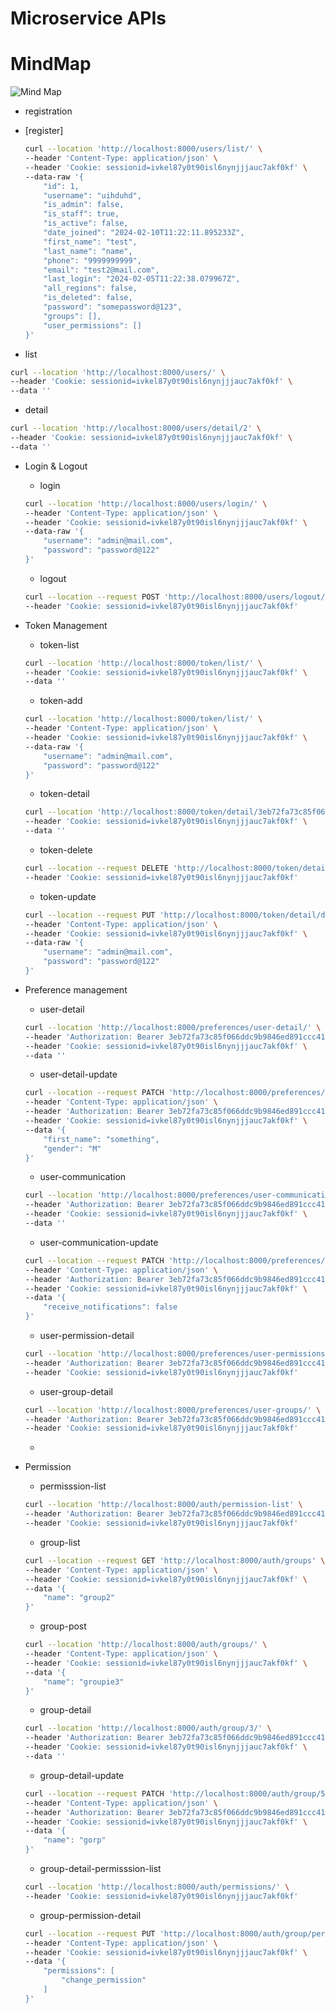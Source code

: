 # Microservice APIs

# MindMap
![Mind Map](MindMap.png)

- registration
- [register]
    
    ```bash
    curl --location 'http://localhost:8000/users/list/' \
    --header 'Content-Type: application/json' \
    --header 'Cookie: sessionid=ivkel87y0t90isl6nynjjjauc7akf0kf' \
    --data-raw '{
        "id": 1,
        "username": "uihduhd",
        "is_admin": false,
        "is_staff": true,
        "is_active": false,
        "date_joined": "2024-02-10T11:22:11.895233Z",
        "first_name": "test",
        "last_name": "name",
        "phone": "9999999999",
        "email": "test2@mail.com",
        "last_login": "2024-02-05T11:22:38.079967Z",
        "all_regions": false,
        "is_deleted": false,
        "password": "somepassword@123",
        "groups": [],
        "user_permissions": []
    }'
    ```
    
- list

```bash
curl --location 'http://localhost:8000/users/' \
--header 'Cookie: sessionid=ivkel87y0t90isl6nynjjjauc7akf0kf' \
--data ''
```

- detail

```bash
curl --location 'http://localhost:8000/users/detail/2' \
--header 'Cookie: sessionid=ivkel87y0t90isl6nynjjjauc7akf0kf' \
--data ''
```

- Login & Logout
    - login
    
    ```bash
    curl --location 'http://localhost:8000/users/login/' \
    --header 'Content-Type: application/json' \
    --header 'Cookie: sessionid=ivkel87y0t90isl6nynjjjauc7akf0kf' \
    --data-raw '{
        "username": "admin@mail.com",
        "password": "password@122"
    }'
    ```
    
    - logout
    
    ```bash
    curl --location --request POST 'http://localhost:8000/users/logout/' \
    --header 'Cookie: sessionid=ivkel87y0t90isl6nynjjjauc7akf0kf'
    ```
    
- Token Management
    - token-list
    
    ```bash
    curl --location 'http://localhost:8000/token/list/' \
    --header 'Cookie: sessionid=ivkel87y0t90isl6nynjjjauc7akf0kf' \
    --data ''
    ```
    
    - token-add
    
    ```bash
    curl --location 'http://localhost:8000/token/list/' \
    --header 'Content-Type: application/json' \
    --header 'Cookie: sessionid=ivkel87y0t90isl6nynjjjauc7akf0kf' \
    --data-raw '{
        "username": "admin@mail.com",
        "password": "password@122"
    }'
    ```
    
    - token-detail
    
    ```bash
    curl --location 'http://localhost:8000/token/detail/3eb72fa73c85f066ddc9b9846ed891ccc41c413a/' \
    --header 'Cookie: sessionid=ivkel87y0t90isl6nynjjjauc7akf0kf' \
    --data ''
    ```
    
    - token-delete
    
    ```bash
    curl --location --request DELETE 'http://localhost:8000/token/detail/21a82f093b4a03b5b54ac34039b0e546880c6e11/' \
    --header 'Cookie: sessionid=ivkel87y0t90isl6nynjjjauc7akf0kf'
    ```
    
    - token-update
    
    ```bash
    curl --location --request PUT 'http://localhost:8000/token/detail/ddceddb3914247898c18537e5901ba8e24177a7f/' \
    --header 'Content-Type: application/json' \
    --header 'Cookie: sessionid=ivkel87y0t90isl6nynjjjauc7akf0kf' \
    --data-raw '{
        "username": "admin@mail.com",
        "password": "password@122"
    }'
    ```
    
- Preference management
    - user-detail
    
    ```bash
    curl --location 'http://localhost:8000/preferences/user-detail/' \
    --header 'Authorization: Bearer 3eb72fa73c85f066ddc9b9846ed891ccc41c413a' \
    --header 'Cookie: sessionid=ivkel87y0t90isl6nynjjjauc7akf0kf' \
    --data ''
    ```
    
    - user-detail-update
    
    ```bash
    curl --location --request PATCH 'http://localhost:8000/preferences/user-detail/1/' \
    --header 'Content-Type: application/json' \
    --header 'Authorization: Bearer 3eb72fa73c85f066ddc9b9846ed891ccc41c413a' \
    --header 'Cookie: sessionid=ivkel87y0t90isl6nynjjjauc7akf0kf' \
    --data '{
        "first_name": "something",
        "gender": "M"
    }'
    ```
    
    - user-communication
    
    ```bash
    curl --location 'http://localhost:8000/preferences/user-communications/' \
    --header 'Authorization: Bearer 3eb72fa73c85f066ddc9b9846ed891ccc41c413a' \
    --header 'Cookie: sessionid=ivkel87y0t90isl6nynjjjauc7akf0kf' \
    --data ''
    ```
    
    - user-communication-update
    
    ```bash
    curl --location --request PATCH 'http://localhost:8000/preferences/user-communication/1/' \
    --header 'Content-Type: application/json' \
    --header 'Authorization: Bearer 3eb72fa73c85f066ddc9b9846ed891ccc41c413a' \
    --header 'Cookie: sessionid=ivkel87y0t90isl6nynjjjauc7akf0kf' \
    --data '{
        "receive_notifications": false
    }'
    ```
    
    - user-permission-detail
    
    ```bash
    curl --location 'http://localhost:8000/preferences/user-permissions/' \
    --header 'Authorization: Bearer 3eb72fa73c85f066ddc9b9846ed891ccc41c413a' \
    --header 'Cookie: sessionid=ivkel87y0t90isl6nynjjjauc7akf0kf'
    ```
    
    - user-group-detail
    
    ```bash
    curl --location 'http://localhost:8000/preferences/user-groups/' \
    --header 'Authorization: Bearer 3eb72fa73c85f066ddc9b9846ed891ccc41c413a' \
    --header 'Cookie: sessionid=ivkel87y0t90isl6nynjjjauc7akf0kf'
    ```
    
    - 
- Permission
    - permisssion-list
    
    ```bash
    curl --location 'http://localhost:8000/auth/permission-list' \
    --header 'Authorization: Bearer 3eb72fa73c85f066ddc9b9846ed891ccc41c413a' \
    --header 'Cookie: sessionid=ivkel87y0t90isl6nynjjjauc7akf0kf'
    ```
    
    - group-list
    
    ```bash
    curl --location --request GET 'http://localhost:8000/auth/groups' \
    --header 'Content-Type: application/json' \
    --header 'Cookie: sessionid=ivkel87y0t90isl6nynjjjauc7akf0kf' \
    --data '{
        "name": "group2"
    }'
    ```
    
    - group-post
    
    ```bash
    curl --location 'http://localhost:8000/auth/groups/' \
    --header 'Content-Type: application/json' \
    --header 'Cookie: sessionid=ivkel87y0t90isl6nynjjjauc7akf0kf' \
    --data '{
        "name": "groupie3"
    }'
    ```
    
    - group-detail
    
    ```bash
    curl --location 'http://localhost:8000/auth/group/3/' \
    --header 'Authorization: Bearer 3eb72fa73c85f066ddc9b9846ed891ccc41c413a' \
    --header 'Cookie: sessionid=ivkel87y0t90isl6nynjjjauc7akf0kf' \
    --data ''
    ```
    
    - group-detail-update
    
    ```bash
    curl --location --request PATCH 'http://localhost:8000/auth/group/5/' \
    --header 'Content-Type: application/json' \
    --header 'Authorization: Bearer 3eb72fa73c85f066ddc9b9846ed891ccc41c413a' \
    --header 'Cookie: sessionid=ivkel87y0t90isl6nynjjjauc7akf0kf' \
    --data '{
        "name": "gorp"
    }'
    ```
    
    - group-detail-permisssion-list
    
    ```bash
    curl --location 'http://localhost:8000/auth/permissions/' \
    --header 'Cookie: sessionid=ivkel87y0t90isl6nynjjjauc7akf0kf'
    ```
    
    - group-permission-detail
    
    ```bash
    curl --location --request PUT 'http://localhost:8000/auth/group/permissions/3/' \
    --header 'Content-Type: application/json' \
    --header 'Cookie: sessionid=ivkel87y0t90isl6nynjjjauc7akf0kf' \
    --data '{
        "permissions": [
            "change_permission"
        ]
    }'
    ```